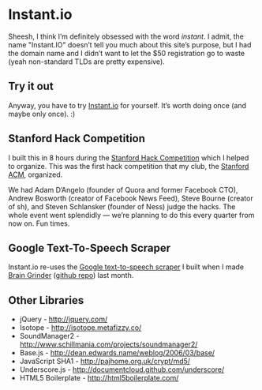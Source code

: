 # Instant.io

Sheesh, I think I’m definitely obsessed with the word *instant*. I admit, the name "Instant.IO" doesn’t tell you much about this site’s purpose, but I had the domain name and I didn’t want to let the $50 registration go to waste (yeah non-standard TLDs are pretty expensive).

## Try it out

Anyway, you have to try [Instant.io](http://instant.io) for yourself. It’s worth doing once (and maybe only once). :)

## Stanford Hack Competition

I built this in 8 hours during the [Stanford Hack Competition](http://stanfordacm.com/2011/05/hack-competition-results/) which I helped to organize. This was the first hack competition that my club, the [Stanford ACM](http://stanfordacm.com), organized.

We had Adam D’Angelo (founder of Quora and former Facebook CTO), Andrew Bosworth (creator of Facebook News Feed), Steve Bourne (creator of sh), and Steven Schlansker (founder of Ness) judge the hacks. The whole event went splendidly — we’re planning to do this every quarter from now on. Fun times.

## Google Text-To-Speech Scraper

Instant.io re-uses the [Google text-to-speech scraper](https://github.com/feross/BrainGrinder.com/blob/master/server/server.py) I built when I made [Brain Grinder](http://braingrinder.com) ([github repo](https://github.com/feross/BrainGrinder.com)) last month.

## Other Libraries

* jQuery - <http://jquery.com/>
* Isotope - <http://isotope.metafizzy.co/>
* SoundManager2 - <http://www.schillmania.com/projects/soundmanager2/>
* Base.js - <http://dean.edwards.name/weblog/2006/03/base/>
* JavaScript SHA1 - <http://pajhome.org.uk/crypt/md5/>
* Underscore.js - <http://documentcloud.github.com/underscore/>
* HTML5 Boilerplate - <http://html5boilerplate.com/>